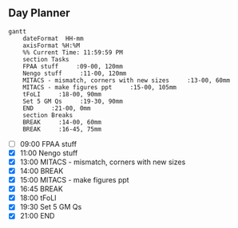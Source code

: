 ## Day Planner
```mermaid
gantt
    dateFormat  HH-mm
    axisFormat %H:%M
    %% Current Time: 11:59:59 PM
    section Tasks
    FPAA stuff     :09-00, 120mm
    Nengo stuff     :11-00, 120mm
    MITACS - mismatch, corners with new sizes     :13-00, 60mm
    MITACS - make figures ppt     :15-00, 105mm
    tFoLI     :18-00, 90mm
    Set 5 GM Qs     :19-30, 90mm
    END     :21-00, 0mm
    section Breaks
    BREAK     :14-00, 60mm
    BREAK     :16-45, 75mm
```

- [ ] 09:00 FPAA stuff
- [x] 11:00 Nengo stuff
- [x] 13:00 MITACS - mismatch, corners with new sizes
- [x] 14:00 BREAK
- [x] 15:00 MITACS - make figures ppt
- [x] 16:45 BREAK
- [x] 18:00 tFoLI
- [x] 19:30 Set 5 GM Qs
- [x] 21:00 END
